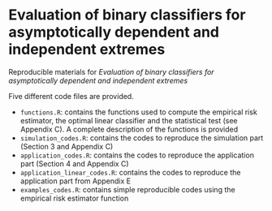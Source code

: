 # Evaluation of binary classifiers for asymptotically dependent and independent extremes

Reproducible materials for _Evaluation of binary classifiers for asymptotically dependent and independent extremes_ 

Five different code files are provided. 

* `functions.R`: contains the functions used to compute the empirical risk estimator, the optimal linear classifier and the statistical test (see Appendix C). A complete description of the functions is provided    
* `simulation_codes.R`: contains the codes to reproduce the simulation part (Section 3 and Appendix C)     
* `application_codes.R`: contains the codes to reproduce the application part (Section 4 and Appendix C)     
* `application_linear_codes.R`: contains the codes to reproduce the application part from Appendix E    
* `examples_codes.R`: contains simple reproducible codes using the empirical risk estimator function   

